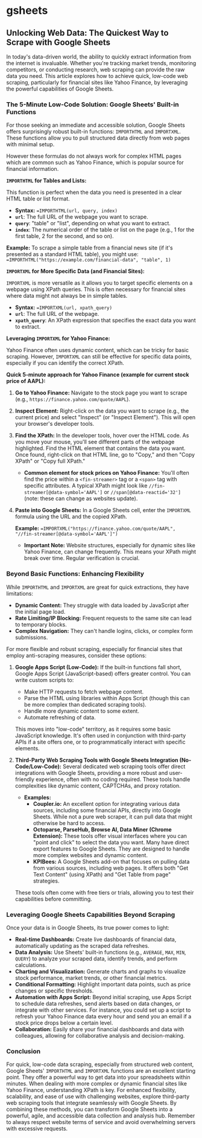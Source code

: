 # gsheets

## Unlocking Web Data: The Quickest Way to Scrape with Google Sheets

In today's data-driven world, the ability to quickly extract information from the internet is invaluable. Whether you're tracking market trends, monitoring competitors, or conducting research, web scraping can provide the raw data you need. This article explores how to achieve quick, low-code web scraping, particularly for financial sites like Yahoo Finance, by leveraging the powerful capabilities of Google Sheets.

### The 5-Minute Low-Code Solution: Google Sheets' Built-in Functions

For those seeking an immediate and accessible solution, Google Sheets offers surprisingly robust built-in functions: `IMPORTHTML` and `IMPORTXML`. These functions allow you to pull structured data directly from web pages with minimal setup.

However these formulas do not always work for complex HTML pages which are common such as Yahoo Finance, which is popular source for financial information.

**`IMPORTHTML` for Tables and Lists:**

This function is perfect when the data you need is presented in a clear HTML table or list format.

* **Syntax:** `=IMPORTHTML(url, query, index)`
* **`url`**: The full URL of the webpage you want to scrape.
* **`query`**: "table" or "list", depending on what you want to extract.
* **`index`**: The numerical order of the table or list on the page (e.g., 1 for the first table, 2 for the second, and so on).

**Example:** To scrape a simple table from a financial news site (if it's presented as a standard HTML table), you might use:
`=IMPORTHTML("https://example.com/financial-data", "table", 1)`

**`IMPORTXML` for More Specific Data (and Financial Sites):**

`IMPORTXML` is more versatile as it allows you to target specific elements on a webpage using XPath queries. This is often necessary for financial sites where data might not always be in simple tables.

* **Syntax:** `=IMPORTXML(url, xpath_query)`
* **`url`**: The full URL of the webpage.
* **`xpath_query`**: An XPath expression that specifies the exact data you want to extract.

**Leveraging `IMPORTXML` for Yahoo Finance:**

Yahoo Finance often uses dynamic content, which can be tricky for basic scraping. However, `IMPORTXML` can still be effective for specific data points, especially if you can identify the correct XPath.

**Quick 5-minute approach for Yahoo Finance (example for current stock price of AAPL):**

1.  **Go to Yahoo Finance:** Navigate to the stock page you want to scrape (e.g., `https://finance.yahoo.com/quote/AAPL`).
2.  **Inspect Element:** Right-click on the data you want to scrape (e.g., the current price) and select "Inspect" (or "Inspect Element"). This will open your browser's developer tools.
3.  **Find the XPath:** In the developer tools, hover over the HTML code. As you move your mouse, you'll see different parts of the webpage highlighted. Find the HTML element that contains the data you want. Once found, right-click on that HTML line, go to "Copy," and then "Copy XPath" or "Copy full XPath."
    * **Common element for stock prices on Yahoo Finance:** You'll often find the price within a `<fin-streamer>` tag or a `<span>` tag with specific attributes. A typical XPath might look like `//fin-streamer[@data-symbol='AAPL']` or `//span[@data-reactid='32']` (note: these can change as websites update).
4.  **Paste into Google Sheets:** In a Google Sheets cell, enter the `IMPORTXML` formula using the URL and the copied XPath.

    **Example:** `=IMPORTXML("https://finance.yahoo.com/quote/AAPL", "//fin-streamer[@data-symbol='AAPL']")`

    * **Important Note:** Website structures, especially for dynamic sites like Yahoo Finance, can change frequently. This means your XPath might break over time. Regular verification is crucial.

### Beyond Basic Functions: Enhancing Flexibility

While `IMPORTHTML` and `IMPORTXML` are great for quick extractions, they have limitations:

* **Dynamic Content:** They struggle with data loaded by JavaScript after the initial page load.
* **Rate Limiting/IP Blocking:** Frequent requests to the same site can lead to temporary blocks.
* **Complex Navigation:** They can't handle logins, clicks, or complex form submissions.

For more flexible and robust scraping, especially for financial sites that employ anti-scraping measures, consider these options:

1.  **Google Apps Script (Low-Code):**
    If the built-in functions fall short, Google Apps Script (JavaScript-based) offers greater control. You can write custom scripts to:
    * Make HTTP requests to fetch webpage content.
    * Parse the HTML using libraries within Apps Script (though this can be more complex than dedicated scraping tools).
    * Handle more dynamic content to some extent.
    * Automate refreshing of data.

    This moves into "low-code" territory, as it requires some basic JavaScript knowledge. It's often used in conjunction with third-party APIs if a site offers one, or to programmatically interact with specific elements.

2.  **Third-Party Web Scraping Tools with Google Sheets Integration (No-Code/Low-Code):**
    Several dedicated web scraping tools offer direct integrations with Google Sheets, providing a more robust and user-friendly experience, often with no coding required. These tools handle complexities like dynamic content, CAPTCHAs, and proxy rotation.

    * **Examples:**
        * **Coupler.io:** An excellent option for integrating various data sources, including some financial APIs, directly into Google Sheets. While not a pure web scraper, it can pull data that might otherwise be hard to access.
        * **Octoparse, ParseHub, Browse AI, Data Miner (Chrome Extension):** These tools offer visual interfaces where you can "point and click" to select the data you want. Many have direct export features to Google Sheets. They are designed to handle more complex websites and dynamic content.
        * **KPIBees:** A Google Sheets add-on that focuses on pulling data from various sources, including web pages. It offers both "Get Text Content" (using XPath) and "Get Table from page" strategies.

    These tools often come with free tiers or trials, allowing you to test their capabilities before committing.

### Leveraging Google Sheets Capabilities Beyond Scraping

Once your data is in Google Sheets, its true power comes to light:

* **Real-time Dashboards:** Create live dashboards of financial data, automatically updating as the scraped data refreshes.
* **Data Analysis:** Use Sheets' built-in functions (e.g., `AVERAGE`, `MAX`, `MIN`, `QUERY`) to analyze your scraped data, identify trends, and perform calculations.
* **Charting and Visualization:** Generate charts and graphs to visualize stock performance, market trends, or other financial metrics.
* **Conditional Formatting:** Highlight important data points, such as price changes or specific thresholds.
* **Automation with Apps Script:** Beyond initial scraping, use Apps Script to schedule data refreshes, send alerts based on data changes, or integrate with other services. For instance, you could set up a script to refresh your Yahoo Finance data every hour and send you an email if a stock price drops below a certain level.
* **Collaboration:** Easily share your financial dashboards and data with colleagues, allowing for collaborative analysis and decision-making.

### Conclusion

For quick, low-code data scraping, especially from structured web content, Google Sheets' `IMPORTHTML` and `IMPORTXML` functions are an excellent starting point. They offer a powerful way to get data into your spreadsheets within minutes. When dealing with more complex or dynamic financial sites like Yahoo Finance, understanding XPath is key. For enhanced flexibility, scalability, and ease of use with challenging websites, explore third-party web scraping tools that integrate seamlessly with Google Sheets. By combining these methods, you can transform Google Sheets into a powerful, agile, and accessible data collection and analysis hub. Remember to always respect website terms of service and avoid overwhelming servers with excessive requests.
